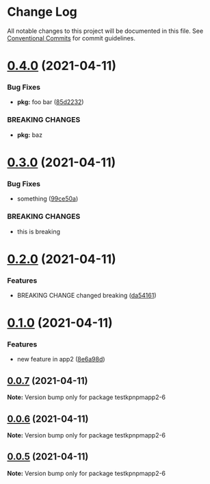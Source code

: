 # Change Log

All notable changes to this project will be documented in this file.
See [Conventional Commits](https://conventionalcommits.org) for commit guidelines.

# [0.4.0](https://github.com/kunalp726/testnpmpackage/compare/testkpnpmapp2-6@0.3.0...testkpnpmapp2-6@0.4.0) (2021-04-11)


### Bug Fixes

* **pkg:** foo bar ([85d2232](https://github.com/kunalp726/testnpmpackage/commit/85d223243f452991d9103eee23f86c223ed04c6d))


### BREAKING CHANGES

* **pkg:** baz





# [0.3.0](https://github.com/kunalp726/testnpmpackage/compare/testkpnpmapp2-6@0.2.0...testkpnpmapp2-6@0.3.0) (2021-04-11)


### Bug Fixes

* something ([99ce50a](https://github.com/kunalp726/testnpmpackage/commit/99ce50a4b0a9255dd505dd12c542a5c7ce4f5eaf))


### BREAKING CHANGES

* this is breaking





# [0.2.0](https://github.com/kunalp726/testnpmpackage/compare/testkpnpmapp2-6@0.1.0...testkpnpmapp2-6@0.2.0) (2021-04-11)


### Features

*  BREAKING CHANGE changed breaking ([da54161](https://github.com/kunalp726/testnpmpackage/commit/da54161795cd4e50ca208cc61b5246cf3153747e))





# [0.1.0](https://github.com/kunalp726/testnpmpackage/compare/testkpnpmapp2-6@0.0.7...testkpnpmapp2-6@0.1.0) (2021-04-11)


### Features

* new feature in app2 ([8e6a98d](https://github.com/kunalp726/testnpmpackage/commit/8e6a98df0a960700fedab178b75859ec7f40010d))





## [0.0.7](https://github.com/kunalp726/testnpmpackage/compare/testkpnpmapp2-6@0.0.6...testkpnpmapp2-6@0.0.7) (2021-04-11)

**Note:** Version bump only for package testkpnpmapp2-6





## [0.0.6](https://github.com/kunalp726/testnpmpackage/compare/testkpnpmapp2-6@0.0.5...testkpnpmapp2-6@0.0.6) (2021-04-11)

**Note:** Version bump only for package testkpnpmapp2-6





## [0.0.5](https://github.com/kunalp726/testnpmpackage/compare/testkpnpmapp2-6@0.0.4...testkpnpmapp2-6@0.0.5) (2021-04-11)

**Note:** Version bump only for package testkpnpmapp2-6
